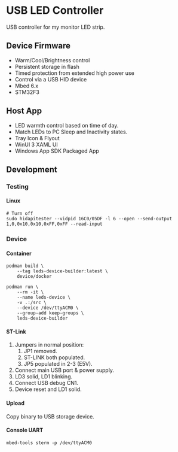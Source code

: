# USB LED Controller

USB controller for my monitor LED strip.

## Device Firmware

* Warm/Cool/Brightness control
* Persistent storage in flash
* Timed protection from extended high power use
* Control via a USB HID device
* Mbed 6.x
* STM32F3

## Host App

* LED warmth control based on time of day.
* Match LEDs to PC Sleep and Inactivity states.
* Tray Icon & Flyout
* WinUI 3 XAML UI
* Windows App SDK Packaged App

## Development

### Testing

#### Linux

    # Turn off
    sudo hidapitester --vidpid 16C0/05DF -l 6 --open --send-output 1,0,0x10,0x10,0xFF,0xFF --read-input

### Device

#### Container

    podman build \
        --tag leds-device-builder:latest \
        device/docker

    podman run \
        --rm -it \
        --name leds-device \
        -v .:/src \
        --device /dev/ttyACM0 \
        --group-add keep-groups \
        leds-device-builder

#### ST-Link

1. Jumpers in normal position:
    1. JP1 removed.
    1. ST-LINK both populated.
    1. JP5 populated in 2-3 (E5V).
1. Connect main USB port & power supply.
1. LD3 solid, LD1 blinking.
1. Connect USB debug CN1.
1. Device reset and LD1 solid.

#### Upload

Copy binary to USB storage device.

#### Console UART

    mbed-tools sterm -p /dev/ttyACM0

